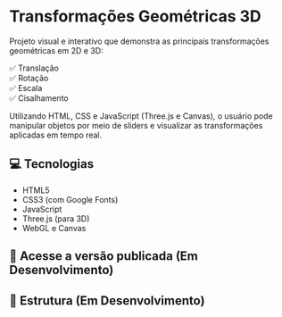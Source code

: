 # Transformações Geométricas 3D

Projeto visual e interativo que demonstra as principais transformações geométricas em 2D e 3D:

✅ Translação  
✅ Rotação  
✅ Escala  
✅ Cisalhamento

Utilizando HTML, CSS e JavaScript (Three.js e Canvas), o usuário pode manipular objetos por meio de sliders e visualizar
as transformações aplicadas em tempo real.

## 💻 Tecnologias

- HTML5
- CSS3 (com Google Fonts)
- JavaScript
- Three.js (para 3D)
- WebGL e Canvas

## 🔗 Acesse a versão publicada (Em Desenvolvimento)

## 📁 Estrutura (Em Desenvolvimento)